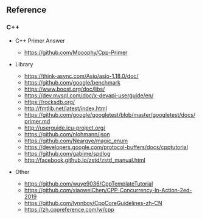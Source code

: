 ## Reference

### C++

- C++ Primer Answer

  - https://github.com/Mooophy/Cpp-Primer

- Library

  - https://think-async.com/Asio/asio-1.18.0/doc/
  - https://github.com/google/benchmark
  - https://www.boost.org/doc/libs/
  - https://dev.mysql.com/doc/x-devapi-userguide/en/
  - https://rocksdb.org/
  - http://fmtlib.net/latest/index.html
  - https://github.com/google/googletest/blob/master/googletest/docs/primer.md
  - http://userguide.icu-project.org/
  - https://github.com/nlohmann/json
  - https://github.com/Neargye/magic_enum
  - https://developers.google.com/protocol-buffers/docs/cpptutorial
  - https://github.com/gabime/spdlog
  - http://facebook.github.io/zstd/zstd_manual.html

- Other
  - https://github.com/wuye9036/CppTemplateTutorial
  - https://github.com/xiaoweiChen/CPP-Concurrency-In-Action-2ed-2019
  - https://github.com/lynnboy/CppCoreGuidelines-zh-CN
  - https://zh.cppreference.com/w/cpp
